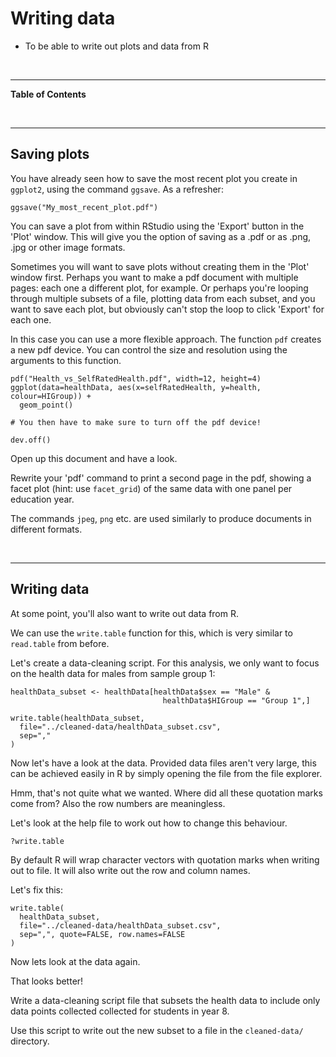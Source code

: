 Writing data
============

<!--sec data-title="Learning Objective" data-id="obj" data-show=true data-collapse=false ces-->
-   To be able to write out plots and data from R

<!--endsec-->
<br>

------------------------------------------------------------------------

**Table of Contents**

<!-- toc -->
<br>

------------------------------------------------------------------------

Saving plots
------------

You have already seen how to save the most recent plot you create in
`ggplot2`, using the command `ggsave`. As a refresher:

    ggsave("My_most_recent_plot.pdf")

You can save a plot from within RStudio using the 'Export' button in the
'Plot' window. This will give you the option of saving as a .pdf or as
.png, .jpg or other image formats.

Sometimes you will want to save plots without creating them in the
'Plot' window first. Perhaps you want to make a pdf document with
multiple pages: each one a different plot, for example. Or perhaps
you're looping through multiple subsets of a file, plotting data from
each subset, and you want to save each plot, but obviously can't stop
the loop to click 'Export' for each one.

In this case you can use a more flexible approach. The function `pdf`
creates a new pdf device. You can control the size and resolution using
the arguments to this function.

    pdf("Health_vs_SelfRatedHealth.pdf", width=12, height=4)
    ggplot(data=healthData, aes(x=selfRatedHealth, y=health, colour=HIGroup)) +
      geom_point()

    # You then have to make sure to turn off the pdf device!

    dev.off()

Open up this document and have a look.

<!--sec data-title="Challenge 1" data-id="ch1" data-show=true data-collapse=false ces-->
Rewrite your 'pdf' command to print a second page in the pdf, showing a
facet plot (hint: use `facet_grid`) of the same data with one panel per
education year.

<!--endsec-->
The commands `jpeg`, `png` etc. are used similarly to produce documents
in different formats.

<br>

------------------------------------------------------------------------

Writing data
------------

At some point, you'll also want to write out data from R.

We can use the `write.table` function for this, which is very similar to
`read.table` from before.

Let's create a data-cleaning script. For this analysis, we only want to
focus on the health data for males from sample group 1:

    healthData_subset <- healthData[healthData$sex == "Male" & 
                                      healthData$HIGroup == "Group 1",]

    write.table(healthData_subset,
      file="../cleaned-data/healthData_subset.csv",
      sep=","
    )

Now let's have a look at the data. Provided data files aren't very
large, this can be achieved easily in R by simply opening the file from
the file explorer.

Hmm, that's not quite what we wanted. Where did all these quotation
marks come from? Also the row numbers are meaningless.

Let's look at the help file to work out how to change this behaviour.

    ?write.table

By default R will wrap character vectors with quotation marks when
writing out to file. It will also write out the row and column names.

Let's fix this:

    write.table(
      healthData_subset,
      file="../cleaned-data/healthData_subset.csv",
      sep=",", quote=FALSE, row.names=FALSE
    )

Now lets look at the data again.

That looks better!

<!--sec data-title="Challenge 2" data-id="ch2" data-show=true data-collapse=false ces-->
Write a data-cleaning script file that subsets the health data to
include only data points collected collected for students in year 8.

Use this script to write out the new subset to a file in the
`cleaned-data/` directory.

<!--endsec-->
